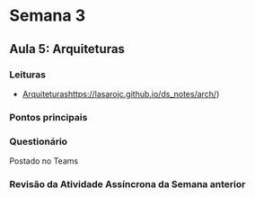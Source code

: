 # Semana 3

## Aula 5: Arquiteturas

### Leituras
* [Arquiteturas](*)https://lasarojc.github.io/ds_notes/arch/)

### Pontos principais

### Questionário
Postado no Teams

### Revisão da Atividade Assíncrona da Semana anterior


